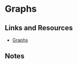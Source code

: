 # Graphs

## Links and Resources

- [Graphs](https://codefellows.github.io/common_curriculum/data_structures_and_algorithms/Code_401/class-35/resources/graphs.html)

## Notes
